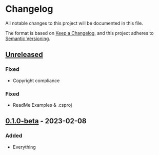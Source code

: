 # Changelog

All notable changes to this project will be documented in this file.

The format is based on [Keep a Changelog](https://keepachangelog.com/en/1.0.0/),
and this project adheres to [Semantic Versioning](https://semver.org/spec/v2.0.0.html).

## [Unreleased]

### Fixed 
- Copyright compliance

### Fixed
- ReadMe Examples & .csproj

## [0.1.0-beta] - 2023-02-08

### Added

- Everything

[unreleased]: https://github.com/hashicorp/vault-client-dotnet/compare/0.1.0-beta...main
[0.1.0-beta]: https://github.com/hashicorp/vault-client-dotnet/releases/tag/0.1.0-beta
